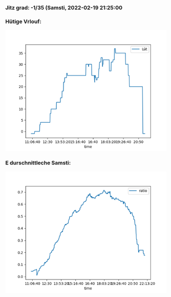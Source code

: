 ### Jitz grad: -1/35 (Samsti, 2022-02-19 21:25:00

### Hütige Vrlouf:
![Graph](Today.png)

### E durschnittleche Samsti:
![Graph](Samsti.png)